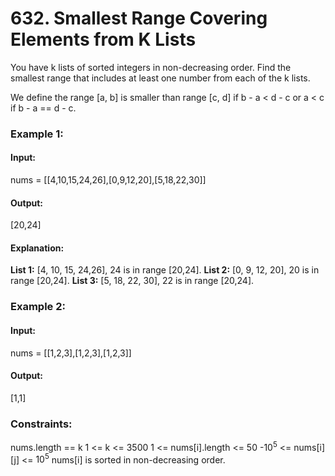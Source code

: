 # 632. Smallest Range Covering Elements from K Lists
You have k lists of sorted integers in non-decreasing order. Find the smallest range that includes at least one number from each of the k lists.

We define the range [a, b] is smaller than range [c, d] if b - a < d - c or a < c if b - a == d - c.

### Example 1:
#### Input:
nums = [[4,10,15,24,26],[0,9,12,20],[5,18,22,30]]
#### Output:
[20,24]
#### Explanation: 
**List 1:** [4, 10, 15, 24,26], 24 is in range [20,24].
**List 2:** [0, 9, 12, 20], 20 is in range [20,24].
**List 3:** [5, 18, 22, 30], 22 is in range [20,24].

### Example 2:
#### Input:
nums = [[1,2,3],[1,2,3],[1,2,3]]
#### Output:
[1,1]
 
### Constraints:
nums.length == k
1 <= k <= 3500
1 <= nums[i].length <= 50
-$`10^5`$ <= nums[i][j] <= $`10^5`$
nums[i] is sorted in non-decreasing order.

